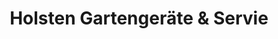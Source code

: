 ---
title: "Holsten Gartengeräte & Servie"
url: /elsdorf/holsten-gartengeraete-und-servie/
shop: Allgemein
---